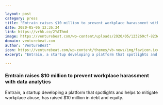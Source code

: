 ```yaml
---

layout: post
category: press
title: "Emtrain raises $10 million to prevent workplace harassment with data analytics"
date: 2020-05-06 12:36:34
link: https://vrhk.co/2YAThmd
image: https://venturebeat.com/wp-content/uploads/2020/05/123269cf-823e-4648-afe3-63f57190b486-e1588630670170.png?w=1200&strip=all
domain: venturebeat.com
author: "VentureBeat"
icon: https://venturebeat.com/wp-content/themes/vb-news/img/favicon.ico
excerpt: "Emtrain, a startup developing a platform that spotlights and helps to mitigate workplace abuse, has raised $10 million in debt and equity."

---
```


### Emtrain raises $10 million to prevent workplace harassment with data analytics

Emtrain, a startup developing a platform that spotlights and helps to mitigate workplace abuse, has raised $10 million in debt and equity.